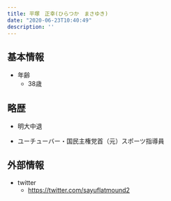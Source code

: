 ```yaml
---
title: 平塚　正幸(ひらつか　まさゆき)
date: "2020-06-23T10:40:49"
description: ''
---
```


## 基本情報

* 年齢
  * 38歳

## 略歴

* 明大中退

* ユーチューバー・国民主権党首（元）スポーツ指導員


## 外部情報

* twitter
  * https://twitter.com/sayuflatmound2

